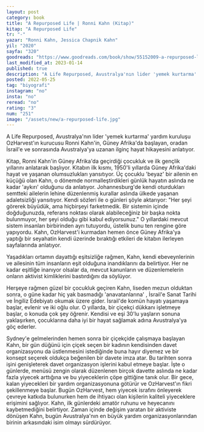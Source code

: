 ```yaml
---
layout: post
category: book
title: "A Repurposed Life | Ronni Kahn (Kitap)"
kitap: "A Repurposed Life"
tr: "-"
yazar: "Ronni Kahn, Jessica Chapnik Kahn"
yil: "2020"
sayfa: "320"
goodreads: "https://www.goodreads.com/book/show/55152009-a-repurposed-life"
last_modified_at: 2023-01-14
published: true
description: "A Life Repurposed, Avustralya'nın lider 'yemek kurtarma' yardım kuruluşu OzHarvest'ın kurucusu Ronni Kahn'in, Güney Afrika'da başlayan, oradan İsrail'e ve sonrasında Avustralya'ya uzanan ilginç hayat hikayesini anlatıyor."
posted: 2022-05-25
tag: "biyografi"
instagram: "no"
insta: "no"
reread: "no"
rating: "3"
num: "251"
image: "/assets/new/a-repurposed-life.jpg"
---
```


A Life Repurposed, Avustralya'nın lider 'yemek kurtarma' yardım kuruluşu OzHarvest'ın kurucusu Ronni Kahn'in, Güney Afrika'da başlayan, oradan İsrail'e ve sonrasında Avustralya'ya uzanan ilginç hayat hikayesini anlatıyor.

Kitap, Ronni Kahn'in Güney Afrika'da geçirdiği çocukluk ve ilk gençlik yıllarını anlatarak başlıyor. Kitabın ilk kısmı, 1950'li yıllarda Güney Afrika'daki hayat ve yaşanan olumsuzlukları yansıtıyor. Üç çocuklu 'beyaz' bir ailenin en küçüğü olan Kahn, o dönemde normalleştirdikleri günlük hayatın aslında ne kadar 'aykırı' olduğunu da anlatıyor. Johannesburg'de kendi oturdukları semtteki ailelerin lehine düzenlenmiş kurallar aslında ülkede yaşanan adaletsizliği yansıtıyor. Kendi sözleri ile o günleri şöyle aktarıyor: "Her şeyi görerek büyüdük, ama hiçbirşeyi farketmedik. Bir sistemin içinde doğduğunuzda, referans noktası olarak alabileceğiniz bir başka nokta bulunmuyor, her şeyi olduğu gibi kabul ediyorsunuz." O yıllardaki mevcut sistem insanları birbirinden ayrı tutuyordu, üstelik bunu ten rengine göre yapıyordu. Kahn, OzHarvest'i kurmadan hemen önce Güney Afrika'ya yaptığı bir seyahatin kendi üzerinde bıraktığı etkileri de kitabın ilerleyen sayfalarında anlatıyor.

Yaşadıkları ortamın dayattığı eşitsizliğe rağmen, Kahn, kendi ebeveynlerinin ve ailesinin tüm insanların eşit olduğuna inandıklarını da belirtiyor. Her ne kadar eşitliğe inanıyor olsalar da, mevcut kanunların ve düzenlemelerin onların aktivist kimliklerini bastırdığını da söylüyor.

Herşeye rağmen güzel bir çocukluk geçiren Kahn, liseden mezun olduktan sonra, o güne kadar hiç yak basmadığı 'anavatanlarına' , İsrail'e Sanat Tarihi ve İngiliz Edebiyatı okumak üzere gider. İsrail'de komün hayatı yaşamaya başlar, evlenir ve iki oğlu olur. O yıllarda, bir çiçekçi dükkanı işletmeye başlar, o konuda çok şey öğrenir. Kendisi ve eşi 30'lu yaşların sonuna yaklaşırken, çocuklarına daha iyi bir hayat sağlamak adına Avustralya'ya göç ederler. 

Sydney'e gelmelerinden hemen sonra bir çiçekçide çalışmaya başlayan Kahn, bir gün düğünü için çiçek seçen bir kadının kendisinden davet organizasyonu da üstlenmesini istediğinde buna hayır diyemez ve bir konsept seçerek oldukça beğenilen bir davete imza atar. Bu tarihten sonra işini genişleterek davet organizasyon işlerini kabul etmeye başlar. İşte o günlerde, menüsü zengin olarak düzenlenen birçok davette aslında ne kadar fazla yiyecek arttığına ve bu yiyeceklerin çöpe gittiğine tanık olur. Bir gece, kalan yiyecekleri bir yardım organizasyonuna götürür ve OzHarvest'ın fikri şekillenmeye başlar. Bugün OzHarvest, hem yiyecek israfını önleyerek çevreye katkıda bulunurken hem de ihtiyacı olan kişilerin kaliteli yiyeceklere erişimini sağlıyor. Kahn, ilk günlerdeki amatör ruhunu ve heyecanını kaybetmediğini belirtiyor. Zaman içinde değişim yaratan bir aktiviste dönüşen Kahn, bugün Avustralya'nın en büyük yardım organizasyonlarından birinin arkasındaki isim olmayı sürdürüyor.
